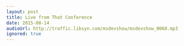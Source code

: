 ```yaml
---
layout: post
title: Live from That Conference
date: 2015-08-14
audioUrl: http://traffic.libsyn.com/msdevshow/msdevshow_0068.mp3
ignored: true
---
```

